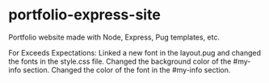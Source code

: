 # portfolio-express-site
Portfolio website made with Node, Express, Pug templates, etc. 

For Exceeds Expectations:
Linked a new font in the layout.pug and changed the fonts in the style.css file. 
Changed the background color of the #my-info section.
Changed the color of the font in the #my-info section.